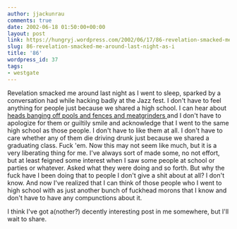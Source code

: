 ```yaml
---
author: jjackunrau
comments: true
date: 2002-06-18 01:50:00+00:00
layout: post
link: https://hungryj.wordpress.com/2002/06/17/86-revelation-smacked-me-around-last-night-as-i/
slug: 86-revelation-smacked-me-around-last-night-as-i
title: '86'
wordpress_id: 37
tags:
- westgate
---
```


Revelation smacked me around last night as I went to sleep, sparked by a conversation had while hacking badly at the Jazz fest.  I don't have to feel anything for people just because we shared a high school.  I can hear about [heads banging off pools and fences and meatgrinders ](http://seangiesbrecht.blogspot.com)and I don't have to apologize for them or guiltily smile and acknowledge that I went to the same high school as those people.  I don't have to like them at all.  I don't have to care whether any of them die driving drunk just because we shared a graduating class.  Fuck 'em.  Now this may not seem like much, but it is a very liberating thing for me.  I've always sort of made some, no not effort, but at least feigned some interest when I saw some people at school or parties or whatever.  Asked what they were doing and so forth.  But why the fuck have I been doing that to people I don't give a shit about at all?  I don't know.  And now I've realized that I can think of those people who I went to high school with as just another bunch of fuckhead morons that I know and don't have to have any compunctions about it.

I think I've got a(nother?) decently interesting post in me somewhere, but I'll wait to share.

